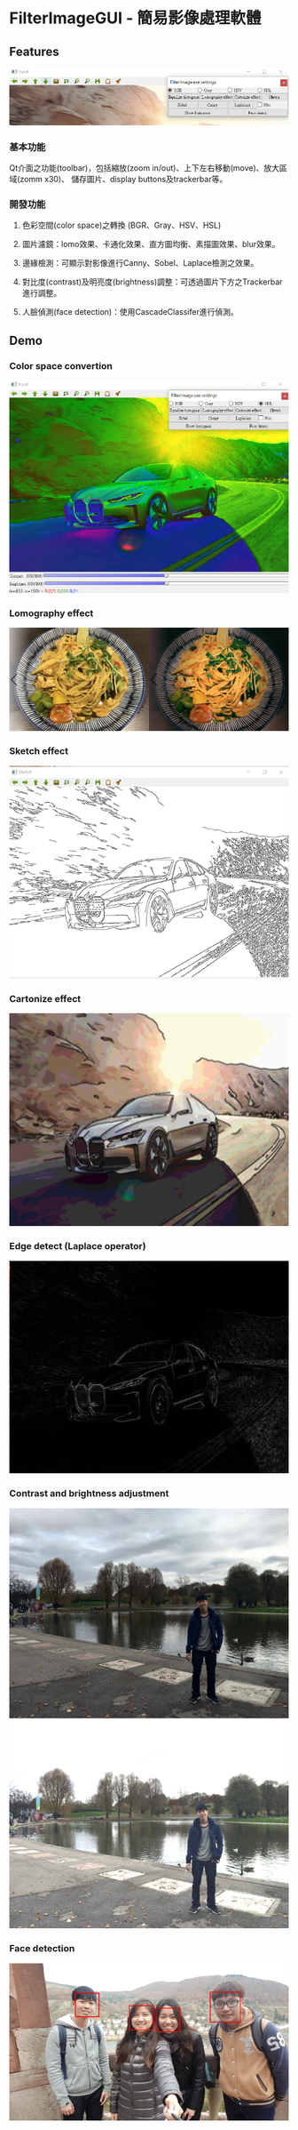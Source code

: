 ﻿# FilterImageGUI - 簡易影像處理軟體

## Features

![image](https://github.com/sfwang20/FilterImageGUI/blob/master/demo/features.png)

### 基本功能
 Qt介面之功能(toolbar)，包括縮放(zoom in/out)、上下左右移動(move)、放大區域(zomm x30)、
 儲存圖片、display buttons及trackerbar等。
 
### 開發功能
1. 色彩空間(color space)之轉換 (BGR、Gray、HSV、HSL)

2. 圖片濾鏡：lomo效果、卡通化效果、直方圖均衡、素描圖效果、blur效果。

3. 邊緣檢測：可顯示對影像進行Canny、Sobel、Laplace檢測之效果。

4. 對比度(contrast)及明亮度(brightness)調整：可透過圖片下方之Trackerbar進行調整。

5. 人臉偵測(face detection)：使用CascadeClassifer進行偵測。


## Demo
### Color space convertion
![image](https://github.com/sfwang20/FilterImageGUI/blob/master/demo/hsv.png)

### Lomography effect
![image](https://github.com/sfwang20/FilterImageGUI/blob/master/demo/lomo.png)

### Sketch effect
![image](https://github.com/sfwang20/FilterImageGUI/blob/master/demo/sketch.png)

### Cartonize effect
![image](https://github.com/sfwang20/FilterImageGUI/blob/master/demo/cartonize.png)

### Edge detect (Laplace operator)
![image](https://github.com/sfwang20/FilterImageGUI/blob/master/demo/laplacian.png)

### Contrast and brightness adjustment
![image](https://github.com/sfwang20/FilterImageGUI/blob/master/demo/contrast.png)

### Face detection
![image](https://github.com/sfwang20/FilterImageGUI/blob/master/demo/faceDetect.png)

